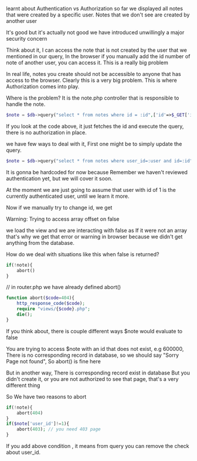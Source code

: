 learnt about Authentication vs Authorization
so far we displayed all notes that were created by a specific user. Notes that we don't see are created by another user

It's good but it's actually not good we have introduced unwillingly a major security concern

Think about it, I can access the note that is not created by the user that we mentioned in our query, In the browser if you manually add the id number of note of another user, you can access it. This is a really big problem

In real life, notes you create should not be accessible to anyone that has access to the browser. Clearly this is a very big problem. This is where Authorization comes into play.

Where is the problem? It is the note.php controller that is responsible to handle the note.

```php
$note = $db->query("select * from notes where id = :id",['id'=>$_GET['id']])->fetch();
```
If you look at the code above, it just fetches the id and execute the query, there is no authorization in place.

we have few ways to deal with it,
First one might be to simply update the query.

```php
$note = $db->query("select * from notes where user_id=:user and id=:id",['user'=>1, 'id'=>$_GET['id']])->fetch();
```
It is gonna be hardcoded for now because Remember we haven't reviewed authentication yet, but we will cover it soon.

At the moment we are just going to assume that user with id of 1 is the currently authenticated user, until we learn it more.

Now if we manually try to change id, we get

Warning: Trying to access array offset on false

we load the view and we are interacting with false as If it were not an array that's why we get that error or warning in browser because we didn't get anything from the database.

How do we deal with situations like this when false is returned?
```php
if(!note){
    abort()
}
```
// in router.php we have already defined abort()

```php
function abort($code=404){
    http_response_code($code);
    require "views/{$code}.php";
    die();
}
```
If you think about, there is couple different ways $note would evaluate to false

You are trying to access $note with an id that does not exist, e.g 600000, There is no corresponding record in database, so we should say "Sorry Page not found", So abort() is fine here

But in another way, There is corresponding record exist in database But you didn't create it, or you are not authorized to see that page, that's a very different thing

So We have two reasons to abort

```php
if(!note){
    abort(404)
}
if($note['user_id']!=1){
    abort(403); // you need 403 page
}
```

If you add above condition , it means from query you can remove the check about user_id.


